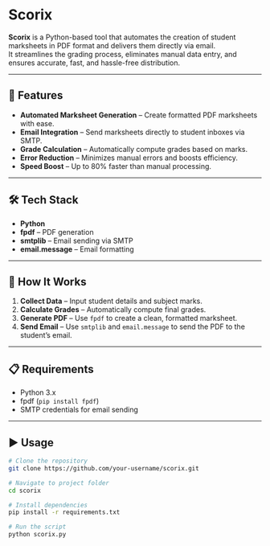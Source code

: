 # Scorix

**Scorix** is a Python-based tool that automates the creation of student marksheets in PDF format and delivers them directly via email.  
It streamlines the grading process, eliminates manual data entry, and ensures accurate, fast, and hassle-free distribution.

---

## 🚀 Features
- **Automated Marksheet Generation** – Create formatted PDF marksheets with ease.
- **Email Integration** – Send marksheets directly to student inboxes via SMTP.
- **Grade Calculation** – Automatically compute grades based on marks.
- **Error Reduction** – Minimizes manual errors and boosts efficiency.
- **Speed Boost** – Up to 80% faster than manual processing.

---

## 🛠️ Tech Stack
- **Python**
- **fpdf** – PDF generation
- **smtplib** – Email sending via SMTP
- **email.message** – Email formatting

---

## 📂 How It Works
1. **Collect Data** – Input student details and subject marks.
2. **Calculate Grades** – Automatically compute final grades.
3. **Generate PDF** – Use `fpdf` to create a clean, formatted marksheet.
4. **Send Email** – Use `smtplib` and `email.message` to send the PDF to the student’s email.

---

## 📋 Requirements
- Python 3.x
- fpdf (`pip install fpdf`)
- SMTP credentials for email sending

---

## ▶️ Usage
```bash
# Clone the repository
git clone https://github.com/your-username/scorix.git

# Navigate to project folder
cd scorix

# Install dependencies
pip install -r requirements.txt

# Run the script
python scorix.py
